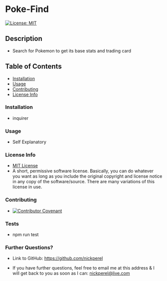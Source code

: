 # Poke-Find
  [![License: MIT](https://img.shields.io/badge/License-MIT-yellow.svg)](https://opensource.org/licenses/MIT)

  ## Description
  
  * Search for Pokemon to get its base stats and trading card

  ## Table of Contents

  * [Installation](#installation)
  * [Usage](#usage)
  * [Contributing](#contributing)
  * [License Info](#license-info)

  ### Installation
  
  * inquirer

  ### Usage

  * Self Explanatory

  ### License Info
  * [MIT License](https://opensource.org/licenses/MIT)
  * A short, permissive software license. Basically, you can do whatever you want as long as you include the original copyright and license notice in any copy of the software/source.  There are many variations of this license in use.
  
  ### Contributing

  * [![Contributor Covenant](https://img.shields.io/badge/Contributor%20Covenant-2.1-4baaaa.svg)](code_of_conduct.md)

  ### Tests

  * npm run test

  ### Further Questions?

  * Link to GitHub: https://github.com/nickperel

  * If you have further questions, feel free to email me at this address & I will get back to you as soon as I can: nickperel@live.com


